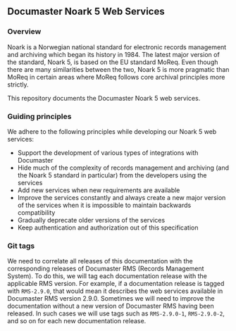 Documaster Noark 5 Web Services
----------------------

### Overview

Noark is a Norwegian national standard for electronic records management and archiving which began its history in 1984. The latest major version of the standard, Noark 5, is based on the EU standard MoReq. Even though there are many similarities between the two, Noark 5 is more pragmatic than MoReq in certain areas where MoReq follows core archival principles more strictly.

This repository documents the Documaster Noark 5 web services.

### Guiding principles

We adhere to the following principles while developing our Noark 5 web services:

- Support the development of various types of integrations with Documaster
- Hide much of the complexity of records management and archiving (and the Noark 5 standard in particular) from the developers using the services
- Add new services when new requirements are available
- Improve the services constantly and always create a new major version of the services when it is impossible to maintain backwards compatibility
- Gradually deprecate older versions of the services
- Keep authentication and authorization out of this specification

### Git tags

We need to correlate all releases of this documentation with the corresponding releases of Documaster RMS (Records Management System). To do this, we will tag each documentation release with the applicable RMS version. For example, if a documentation release is tagged with `RMS-2.9.0`, that would mean it describes the web services available in Documaster RMS version 2.9.0. Sometimes we will need to improve the documentation without a new version of Documaster RMS having been released. In such cases we will use tags such as `RMS-2.9.0-1`, `RMS-2.9.0-2`, and so on for each new documentation release.
